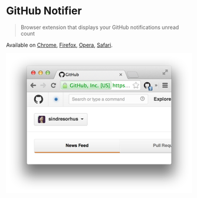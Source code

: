 # GitHub Notifier

> Browser extension that displays your GitHub notifications unread count

Available on [Chrome](https://chrome.google.com/webstore/detail/lmjdlojahmbbcodnpecnjnmlddbkjhnn), [Firefox](https://github.com/sindresorhus/github-notifier-firefox), [Opera](https://github.com/sindresorhus/github-notifier-opera), [Safari](https://github.com/sindresorhus/github-notifier-safari).

![](screenshot.png)
